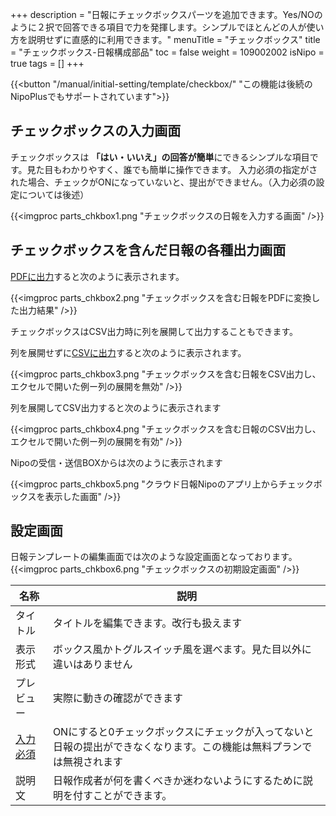 +++
description = "日報にチェックボックスパーツを追加できます。Yes/NOのように２択で回答できる項目で力を発揮します。シンプルでほとんどの人が使い方を説明せずに直感的に利用できます。"
menuTitle = "チェックボックス"
title = "チェックボックス-日報構成部品"
toc = false
weight = 109002002
isNipo = true
tags = []
+++

{{<button "/manual/initial-setting/template/checkbox/" "この機能は後続のNipoPlusでもサポートされています">}}

## チェックボックスの入力画面

チェックボックスは **「はい・いいえ」の回答が簡単**にできるシンプルな項目です。見た目もわかりやすく、誰でも簡単に操作できます。
入力必須の指定がされた場合、チェックがONになっていないと、提出ができません。（入力必須の設定については後述）

{{<imgproc parts_chkbox1.png "チェックボックスの日報を入力する画面" />}}


## チェックボックスを含んだ日報の各種出力画面

[PDFに出力](/old/manual/pdf/)すると次のように表示されます。

{{<imgproc parts_chkbox2.png "チェックボックスを含む日報をPDFに変換した出力結果" />}}

チェックボックスはCSV出力時に列を展開して出力することもできます。

列を展開せずに[CSVに出力](/old/manual/analytics/)すると次のように表示されます。

{{<imgproc parts_chkbox3.png "チェックボックスを含む日報をCSV出力し、エクセルで開いた例ー列の展開を無効" />}}

列を展開してCSV出力すると次のように表示されます

{{<imgproc parts_chkbox4.png "チェックボックスを含む日報のCSV出力し、エクセルで開いた例ー列の展開を有効" />}}

Nipoの受信・送信BOXからは次のように表示されます

{{<imgproc parts_chkbox5.png "クラウド日報Nipoのアプリ上からチェックボックスを表示した画面" />}}

## 設定画面

日報テンプレートの編集画面では次のような設定画面となっております。
{{<imgproc parts_chkbox6.png "チェックボックスの初期設定画面" />}}

|名称|説明|
|---|---|
|タイトル|タイトルを編集できます。改行も扱えます|
|表示形式|ボックス風かトグルスイッチ風を選べます。見た目以外に違いはありません|
|プレビュー|実際に動きの確認ができます|
|[入力必須](/tips/required/)|ONにすると0チェックボックスにチェックが入ってないと日報の提出ができなくなります。この機能は無料プランでは無視されます|
|説明文|日報作成者が何を書くべきか迷わないようにするために説明を付すことができます。|
